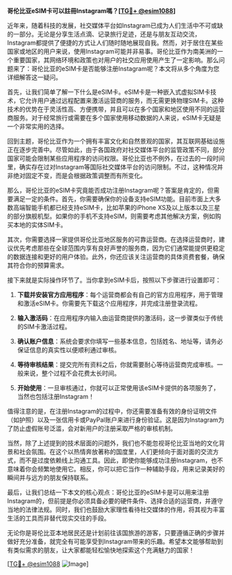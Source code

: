 **哥伦比亚eSIM卡可以註冊Instagram嗎？[[TG💪+ @esim1088](https://t.me/s/esim1088)]**

近年来，随着科技的发展，社交媒体平台如Instagram已成为人们生活中不可或缺的一部分。无论是分享生活点滴、记录旅行足迹，还是与朋友互动交流，Instagram都提供了便捷的方式让人们随时随地展现自我。然而，对于居住在某些国家或地区的用户来说，使用Instagram可能并非易事。哥伦比亚作为南美洲的一个重要国家，其网络环境和政策也对用户的社交应用使用产生了一定影响。那么问题来了：哥伦比亚的eSIM卡是否能够注册Instagram呢？本文将从多个角度为您详细解答这一疑问。

首先，让我们简单了解一下什么是eSIM卡。eSIM卡是一种嵌入式虚拟SIM卡技术，它允许用户通过远程配置来激活运营商的服务，而无需更换物理SIM卡。这种技术的优势在于灵活性高、方便携带，并且可以在多个国家和地区使用不同的运营商服务。对于经常旅行或需要在多个国家使用移动数据的人来说，eSIM卡无疑是一个非常实用的选择。

回到主题，哥伦比亚作为一个拥有丰富文化和自然景观的国家，其互联网基础设施正在逐步完善中。尽管如此，由于各国政府对社交媒体平台的监管政策不同，部分国家可能会限制某些应用程序的访问权限。哥伦比亚也不例外，在过去的一段时间里，确实存在过对Instagram等国际社交媒体平台的访问限制。不过，这种情况并非绝对固定不变，而是会根据政策调整而有所变化。

那么，哥伦比亚的eSIM卡究竟能否成功注册Instagram呢？答案是肯定的，但需要满足一定的条件。首先，你需要确保你的设备支持eSIM功能。目前市面上大多数高端智能手机都已经支持eSIM卡，比如苹果的iPhone XS及以上版本以及三星的部分旗舰机型。如果你的手机不支持eSIM，则需要考虑其他解决方案，例如购买本地的实体SIM卡。

其次，你需要选择一家提供哥伦比亚地区服务的可靠运营商。在选择运营商时，建议优先考虑那些在全球范围内享有良好声誉的服务商，因为它们通常能提供更稳定的数据连接和更好的用户体验。此外，你还应该关注运营商的具体资费套餐，确保其符合你的预算需求。

接下来就是实际操作环节了。当你拿到eSIM卡后，按照以下步骤进行设置即可：

1. **下载并安装官方应用程序**：每个运营商都会有自己的官方应用程序，用于管理和激活eSIM卡。你需要先下载这个应用程序，并完成注册登录流程。
   
2. **输入激活码**：在应用程序内输入由运营商提供的激活码，这一步骤类似于传统的SIM卡激活过程。

3. **确认账户信息**：系统会要求你填写一些基本信息，包括姓名、地址等，请务必保证信息的真实性以便顺利通过审核。

4. **等待审核结果**：提交完所有资料之后，你就需要耐心等待运营商完成审核。一般来说，整个过程不会花费太长时间。

5. **开始使用**：一旦审核通过，你就可以正常使用该eSIM卡提供的各项服务了，当然也包括注册Instagram！

值得注意的是，在注册Instagram的过程中，你还需要准备有效的身份证明文件（如护照）以及一张信用卡或PayPal账户来进行身份验证。这是因为Instagram为了防止虚假账号泛滥，会对新用户的注册采取严格的审核机制。

当然，除了上述提到的技术层面的问题外，我们也不能忽视哥伦比亚当地的文化背景和社会氛围。在这个以热情奔放著称的国度里，人们更倾向于面对面的交流方式，而不是过度依赖线上沟通工具。因此，即使你能够成功注册Instagram，也不意味着你会频繁地使用它。相反，你可以把它当作一种辅助手段，用来记录美好的瞬间并与远方的朋友保持联系。

最后，让我们总结一下本文的核心观点：哥伦比亚的eSIM卡是可以用来注册Instagram的，但前提是你必须具备必要的硬件条件、选择合适的运营商，并遵守当地的法律法规。同时，我们也鼓励大家理性看待社交媒体的作用，将其视为丰富生活的工具而非替代现实交往的手段。

无论你是哥伦比亚本地居民还是计划前往该国旅游的游客，只要遵循正确的步骤并做好充分准备，就完全有可能享受到Instagram带来的乐趣。希望本文能够帮助到有类似需求的朋友，让大家都能轻松愉快地探索这个充满魅力的国家！

[[TG💪+ @esim1088](https://t.me/s/esim1088) ![Image](https://i.postimg.cc/4NQfJmqS/Snipaste-2025-05-13-00-14-12.png)]
